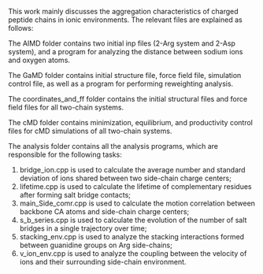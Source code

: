 This work mainly discusses the aggregation characteristics of charged peptide chains in ionic environments. The relevant files are explained as follows:

The AIMD folder contains two initial inp files (2-Arg system and 2-Asp system), and a program for analyzing the distance between sodium ions and oxygen atoms.

The GaMD folder contains initial structure file, force field file, simulation control file, as well as a program for performing reweighting analysis.

The coordinates_and_ff folder contains the initial structural files and force field files for all two-chain systems.

The cMD folder contains minimization, equilibrium, and productivity control files for cMD simulations of all two-chain systems.

The analysis folder contains all the analysis programs, which are responsible for the following tasks:
1. bridge_ion.cpp is used to calculate the average number and standard deviation of ions shared between two side-chain charge centers;
2. lifetime.cpp is used to calculate the lifetime of complementary residues after forming salt bridge contacts;
3. main_Side_comr.cpp is used to calculate the motion correlation between backbone CA atoms and side-chain charge centers;
4. s_b_series.cpp is used to calculate the evolution of the number of salt bridges in a single trajectory over time;
5. stacking_env.cpp is used to analyze the stacking interactions formed between guanidine groups on Arg side-chains;
6. v_ion_env.cpp is used to analyze the coupling between the velocity of ions and their surrounding side-chain environment.
